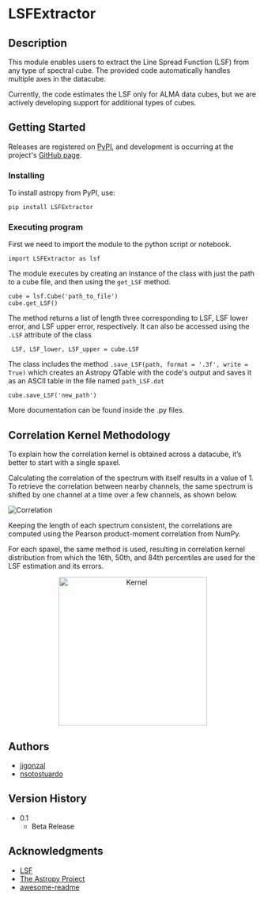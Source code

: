 # LSFExtractor

## Description

This module enables users to extract the Line Spread Function (LSF) from any type of spectral cube. The provided code automatically handles multiple axes in the datacube. 

Currently, the code estimates the LSF only for ALMA data cubes, but we are actively developing support for additional types of cubes.


## Getting Started
Releases are registered on [PyPI](https://pypi.org/project/LSFExtractor/), and development is occurring at the project's [GitHub page](https://github.com/nsotostuardo/LSFExtractor).


### Installing

To install astropy from PyPI, use:

`pip install LSFExtractor`



### Executing program


First we need to import the module to the python script or notebook.

```
import LSFExtractor as lsf
```

The module executes by creating an instance of the class with just the path to a cube file, and then using the `get_LSF` method.

```
cube = lsf.Cube('path_to_file')
cube.get_LSF()
```

The method returns a list of length three corresponding to LSF, LSF lower error, and LSF upper error, respectively. It can also be accessed using the `.LSF` attribute of the class

```
 LSF, LSF_lower, LSF_upper = cube.LSF
````

The class includes the method `.save_LSF(path, format = '.3f', write = True)` which creates an Astropy QTable with the code's output and saves it as an ASCII table in the file named `path_LSF.dat`


```
cube.save_LSF('new_path')
```

More documentation can be found inside the .py files.

## Correlation Kernel Methodology 

To explain how the correlation kernel is obtained across a datacube, it’s better to start with a single spaxel.

Calculating the correlation of the spectrum with itself results in a value of 1. To retrieve the correlation between nearby channels, the same spectrum is shifted by one channel at a time over a few channels, as shown below.

<img alt="Correlation " src="assets/Correlation.gif"> </img>

Keeping the length of each spectrum consistent, the correlations are computed using the Pearson product-moment correlation from NumPy.

For each spaxel, the same method is used, resulting in correlation kernel distribution from which the 16th, 50th, and 84th percentiles are used for the LSF estimation and its errors.

<div align="center">
<img alt="Kernel" src="assets/cubekernel.png" width="300" height="300">
<div align="left">

## Authors


* [jigonzal](https://github.com/jigonzal)
* [nsotostuardo](https://github.com/nsotostuardo)

## Version History

* 0.1
    * Beta Release


## Acknowledgments

* [LSF](https://github.com/jigonzal/LSF)
* [The Astropy Project](https://github.com/astropy)
* [awesome-readme](https://github.com/matiassingers/awesome-readme)